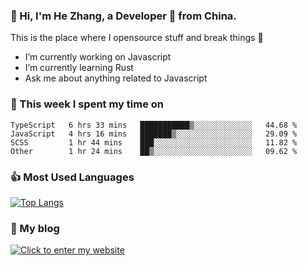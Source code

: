 ### 👋 Hi, I'm He Zhang, a Developer 🚀 from China.

This is the place where I opensource stuff and break things :rofl:

- I’m currently working on Javascript
- I’m currently learning Rust
- Ask me about anything related to Javascript

### 💪 This week I spent my time on 
<!--START_SECTION:waka-->

```text
TypeScript   6 hrs 33 mins   ███████████▒░░░░░░░░░░░░░   44.68 %
JavaScript   4 hrs 16 mins   ███████▒░░░░░░░░░░░░░░░░░   29.09 %
SCSS         1 hr 44 mins    ███░░░░░░░░░░░░░░░░░░░░░░   11.82 %
Other        1 hr 24 mins    ██▒░░░░░░░░░░░░░░░░░░░░░░   09.62 %
```

<!--END_SECTION:waka-->

### 👍 Most Used Languages
[![Top Langs](https://github-readme-stats.vercel.app/api/top-langs/?username=zhanghecool&layout=compact)](https://zhanghe.cool)

### 🌈 My blog 
[![Click to enter my website](https://cdn.jsdelivr.net/gh/zhanghecool/assets/images/gif/zhanghecools.gif)](https://zhanghe.cool)
